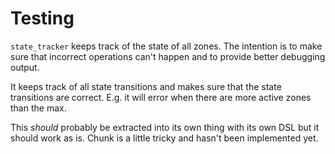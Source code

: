 # Testing

`state_tracker` keeps track of the state of all zones. The intention is
to make sure that incorrect operations can\'t happen and to provide
better debugging output.

It keeps track of all state transitions and makes sure that the state
transitions are correct. E.g. it will error when there are more active
zones than the max.

This *should* probably be extracted into its own thing with its own DSL
but it should work as is. Chunk is a little tricky and hasn\'t been
implemented yet.
